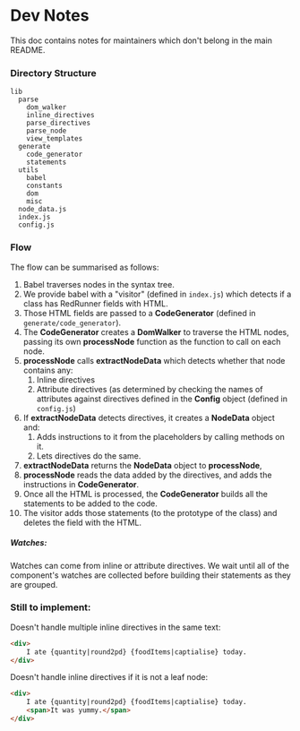 # Dev Notes

This doc contains notes for maintainers which don't belong in the main README.

### Directory Structure

```
lib
  parse
    dom_walker
    inline_directives
    parse_directives
    parse_node
    view_templates
  generate
    code_generator
    statements
  utils
    babel
    constants
    dom
    misc
  node_data.js
  index.js
  config.js
```

### Flow

The flow can be summarised as follows:

1. Babel traverses nodes in the syntax tree.
2. We provide babel with a "visitor" (defined in `index.js`) which detects if a class has RedRunner fields with HTML.
3. Those HTML fields are passed to a **CodeGenerator** (defined in `generate/code_generator`).
4. The **CodeGenerator** creates a **DomWalker** to traverse the HTML nodes, passing its own **processNode** function as the function to call on each node.
5. **processNode** calls **extractNodeData** which detects whether that node contains any:
   1. Inline directives
   2. Attribute directives (as determined by checking the names of attributes against directives defined in the **Config** object  (defined in `config.js`) 
6. If **extractNodeData** detects directives, it creates a **NodeData** object and:
   1. Adds instructions to it from the placeholders by calling methods on it.
   2. Lets directives do the same.
7. **extractNodeData** returns the **NodeData** object to **processNode**, 
8. **processNode** reads the data added by the directives, and adds the instructions in **CodeGenerator**.
9. Once all the HTML is processed, the **CodeGenerator** builds all the statements to be added to the code.
10. The visitor adds those statements (to the prototype of the class) and deletes the field with the HTML.

##### Watches:

Watches can come from inline or attribute directives. We wait until all of the component's watches are collected before building their statements as they are grouped.

### Still to implement:

Doesn't handle multiple inline directives in the same text:

```html
<div>
    I ate {quantity|round2pd} {foodItems|captialise} today.
</div>
```

Doesn't handle inline directives if it is not a leaf node:

```html
<div>
    I ate {quantity|round2pd} {foodItems|captialise} today.
    <span>It was yummy.</span>
</div>
```

